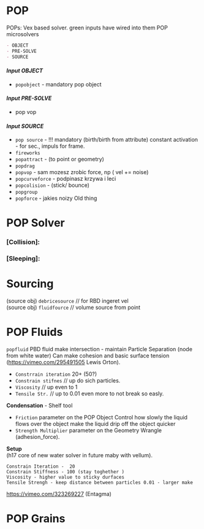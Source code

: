 
# POP
POPs: Vex based solver.  green inputs have wired into them POP microsolvers

```md
- OBJECT 
- PRE-SOLVE
- SOURCE 
```

#### *Input OBJECT*
- `popobject` - mandatory pop object

#### *Input PRE-SOLVE*  
- pop vop  

#### *Input SOURCE*  
- `pop source` - !!! mandatory (birth/birth from attribute) constant activation - for sec., impuls for frame.
- `fireworks`
- `popattract` - (to point or geometry)  
- `popdrag`  
- `popvop` - sam mozesz zrobic force, np ( vel +=  noise)  
- `popcurveforce` - podpinasz krzywa i leci  
- `popcolision` - (stick/ bounce)  
- `popgroup`  
- `popforce` - jakies noizy Old thing   

# POP Solver 
### [Collision]:
### [Sleeping]:

# Sourcing 
(source obj) `debricesource` // for RBD ingeret vel  
(source obj) `fluidfource` // volume source from point  


# POP Fluids
`popfluid` PBD fluid make intersection - maintain Particle Separation (node from white water) Can make cohesion and basic surface tension (https://vimeo.com/295491505 Lewis Orton).   

- `Constrrain iteration` 20+  (50?)
- `Constrain stifnes` // up do sich particles. 
- `Viscosity` // up even to 1
- `Tensile Str.` // up to 0.01 even more to not break so easly.

**Condensation** - Shelf tool 
- `Friction` parameter on the POP Object Control how slowly the liquid flows over the object make the liquid drip off the object quicker
- `Strength Multiplier` parameter on the Geometry Wrangle (adhesion_force).    

**Setup**  
(h17 core of new water solver in future maby with vellum).  
```
Constrain Iteration -  20 
Constrain Stiffness - 100 (stay toghether )
Viscosity - higher value to sticky durfaces 
Tensile Strengh - keep distance between particles 0.01 - larger make
```
https://vimeo.com/323269227 (Entagma)

# POP Grains

